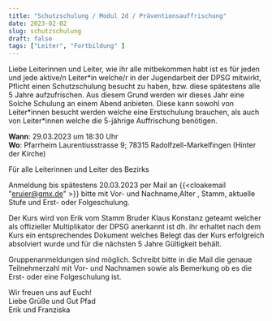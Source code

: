 ```yaml
---
title: "Schutzschulung / Modul 2d / Präventionsauffrischung"
date: 2023-02-02
slug: schutzschulung
draft: false
tags: ["Leiter", "Fortbildung" ]
---
```


Liebe Leiterinnen und Leiter,
wie ihr alle mitbekommen habt ist es für jeden und jede aktive/n Leiter\*in welche/r in der Jugendarbeit der DPSG mitwirkt, Pflicht einen Schutzschulung besucht zu haben, bzw. diese spätestens alle 5 Jahre aufzufrischen. Aus diesem Grund werden wir dieses Jahr eine Solche Schulung an einem Abend anbieten. Diese kann sowohl von Leiter\*innen besucht werden welche eine Erstschulung brauchen, als auch von Leiter*innen welche die 5-jährige Auffrischung benötigen. 

**Wann**: 29.03.2023 um 18:30 Uhr  
**Wo**: Pfarrheim Laurentiusstrasse 9; 78315 Radolfzell-Markelfingen (Hinter der Kirche)

Für alle Leiterinnen und Leiter des Bezirks

Anmeldung bis spätestens 20.03.2023 per Mail an  {{<cloakemail "eruier@gmx.de" >}} bitte mit Vor- und Nachname,Alter , Stamm, aktuelle Stufe und Erst- oder Folgeschulung.

Der Kurs wird von Erik vom Stamm Bruder Klaus Konstanz geteamt welcher als offizieller Multiplikator der DPSG anerkannt ist dh. ihr erhaltet nach dem Kurs ein entsprechendes Dokument welches Belegt das der Kurs erfolgreich absolviert wurde und für die nächsten 5 Jahre Gültigkeit behält.

Gruppenanmeldungen sind möglich. Schreibt bitte in die Mail die genaue Teilnehmerzahl mit Vor- und Nachnamen sowie als Bemerkung ob es die Erst- oder eine Folgeschulung ist.

Wir freuen uns auf Euch!  
Liebe Grüße und Gut Pfad  
Erik und Franziska
